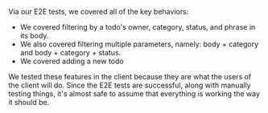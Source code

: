 Via our E2E tests, we covered all of the key behaviors:

- We covered filtering by a todo's owner, category, status, and phrase in its body.
- We also covered filtering multiple parameters, namely: body + category and body + category + status.
- We covered adding a new todo


We tested these features in the client because they are what the users of the client will do. Since the E2E tests are successful, along with manually testing things, it's almost safe to assume that everything is working the way it should be.
